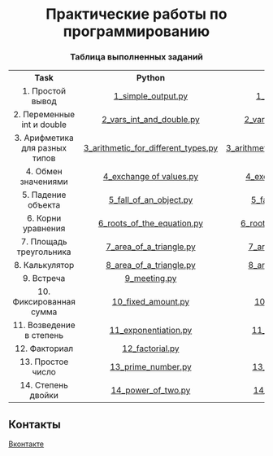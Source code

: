 <h1 align="center">Практические работы по программированию</h1>

<h3 align="center">Таблица выполненных заданий</h3>
<table style="width:100%;text-align:center">
    <tr>
        <th>Task</th>
        <th>Python</th>
        <th>C++</th>
    </tr>
    <tr>
        <td>1. Простой вывод</td>
        <td><a href="https://github.com/g0dswi11/programming_practice/blob/master/Practice/01/Python//1_simple_output.py">1_simple_output.py</a></td>
        <td><a href="https://github.com/g0dswi11/programming_practice/blob/master/Practice/01/C%2B%2B/1_simple_output.cpp">1_simple_output.cpp</a></td>
    </tr>
    <tr>
        <td>2. Переменные int и double</td>
        <td><a href="https://github.com/g0dswi11/programming_practice/blob/master/Practice/02/Python//2_vars_int_and_double.py">2_vars_int_and_double.py</a></td>
        <td><a href="https://github.com/g0dswi11/programming_practice/blob/master/Practice/02/C%2B%2B/2_vars_int_and_double.cpp">2_vars_int_and_double.cpp</a></td>
    </tr>
    <tr>
        <td>3. Арифметика для разных типов</td>
        <td><a href="https://github.com/g0dswi11/programming_practice/blob/master/Practice/03/Python//3_arithmetic_for_different_types.py">3_arithmetic_for_different_types.py</a></td>
        <td><a href="https://github.com/g0dswi11/programming_practice/blob/master/Practice/03/C%2B%2B/3_arithmetic_for_different_types.cpp">3_arithmetic_for_different_types.cpp</a></td>
    </tr>
    <tr>
        <td>4. Обмен значениями</td>
        <td><a href="https://github.com/g0dswi11/programming_practice/blob/master/Practice/04/Python//4_exchange of values.py">4_exchange of values.py</a></td>
        <td><a href="https://github.com/g0dswi11/programming_practice/blob/master/Practice/04/C%2B%2B/4_exchange of values.cpp">4_exchange of values.cpp</a></td>
    </tr>
    <tr>
        <td>5. Падение объекта</td>
        <td><a href="https://github.com/g0dswi11/programming_practice/blob/master/Practice/05/Python//5_fall_of_an_object.py">5_fall_of_an_object.py</a></td>
        <td><a href="https://github.com/g0dswi11/programming_practice/blob/master/Practice/05/C%2B%2B/5_fall_of_an_object.cpp">5_fall_of_an_object.cpp</a></td>
    </tr>
    <tr>
        <td>6. Корни уравнения</td>
        <td><a href="https://github.com/g0dswi11/programming_practice/blob/master/Practice/06/Python//6_roots_of_the_equation.py">6_roots_of_the_equation.py</a></td>
        <td><a href="https://github.com/g0dswi11/programming_practice/blob/master/Practice/06/C%2B%2B/6_roots_of_the_equation.cpp">6_roots_of_the_equation.cpp</a></td>
    </tr>
    <tr>
        <td>7. Площадь треугольника</td>
        <td><a href="https://github.com/g0dswi11/programming_practice/blob/master/Practice/07/Python//7_area_of_a_triangle.py">7_area_of_a_triangle.py</a></td>
        <td><a href="https://github.com/g0dswi11/programming_practice/blob/master/Practice/07/C%2B%2B/7_area_of_a_triangle.cpp">7_area_of_a_triangle.cpp</a></td>
    </tr>
    <tr>
        <td>8. Калькулятор</td>
        <td><a href="https://github.com/g0dswi11/programming_practice/blob/master/Practice/08/Python//8_area_of_a_triangle.py">8_area_of_a_triangle.py</a></td>
        <td><a href="https://github.com/g0dswi11/programming_practice/blob/master/Practice/08/C%2B%2B/8_area_of_a_triangle.cpp">8_area_of_a_triangle.cpp</a></td>
    </tr>
    <tr>
        <td>9. Встреча</td>
        <td><a href="https://github.com/g0dswi11/programming_practice/blob/master/Practice/09/Python//9_meeting.py">9_meeting.py</a></td>
        <td><a href="https://github.com/g0dswi11/programming_practice/blob/master/Practice/09/C%2B%2B/9_meeting.cpp">9_meeting.cpp</a></td>
    </tr>
    <tr>
        <td>10. Фиксированная сумма</td>
        <td><a href="https://github.com/g0dswi11/programming_practice/blob/master/Practice/10/Python//10_fixed_amount.py">10_fixed_amount.py</a></td>
        <td><a href="https://github.com/g0dswi11/programming_practice/blob/master/Practice/10/C%2B%2B/10_fixed_amount.cpp">10_fixed_amount.cpp</a></td>
    </tr>
    <tr>
        <td>11. Возведение в степень</td>
        <td><a href="https://github.com/g0dswi11/programming_practice/blob/master/Practice/11/Python//11_exponentiation.py">11_exponentiation.py</a></td>
        <td><a href="https://github.com/g0dswi11/programming_practice/blob/master/Practice/11/C%2B%2B/11_exponentiation.cpp">11_exponentiation.cpp</a></td>
    </tr>
    <tr>
        <td>12. Факториал</td>
        <td><a href="https://github.com/g0dswi11/programming_practice/blob/master/Practice/12/Python//12_factorial.py">12_factorial.py</a></td>
        <td><a href="https://github.com/g0dswi11/programming_practice/blob/master/Practice/12/C%2B%2B/12_factorial.cpp">12_factorial.cpp</a></td>
    </tr>
    <tr>
        <td>13. Простое число</td>
        <td><a href="https://github.com/g0dswi11/programming_practice/blob/master/Practice/13/Python//13_prime_number.py">13_prime_number.py</a></td>
        <td><a href="https://github.com/g0dswi11/programming_practice/blob/master/Practice/13/C%2B%2B/13_prime_number.cpp">13_prime_number.cpp</a></td>
    </tr>
    <tr>
        <td>14. Степень двойки</td>
            <td><a href="https://github.com/g0dswi11/programming_practice/blob/master/Practice/14/Python//14_power_of_two.py">14_power_of_two.py</a></td>
            <td><a href="https://github.com/g0dswi11/programming_practice/blob/master/Practice/14/C%2B%2B/14_power_of_two.cpp">14_power_of_two.cpp</a></td>
    </tr>
</table>

## Контакты
[Вконтакте](https://vk.com/id612837433)<br/>
